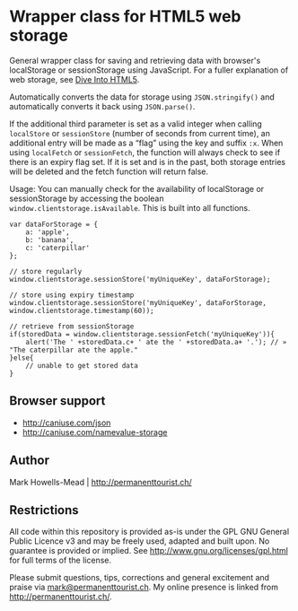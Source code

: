 Wrapper class for HTML5 web storage
===================================

General wrapper class for saving and retrieving data with browser's localStorage or sessionStorage using JavaScript. For a fuller explanation of web storage, see [Dive Into HTML5](http://diveintohtml5.info/storage.html).

Automatically converts the data for storage using `JSON.stringify()` and automatically converts it back using `JSON.parse()`.

If the additional third parameter is set as a valid integer when calling `localStore` or `sessionStore` (number of seconds from current time), an additional entry will be made	as a “flag” using the key and suffix `:x`. When using `localFetch` or `sessionFetch`, the function will always check to see if there is an expiry flag set. If it is set and is in the past, both storage entries will be deleted and the fetch function will return false.

Usage:
You can manually check for the availability of localStorage or sessionStorage by accessing the boolean `window.clientstorage.isAvailable`. This is built into all functions.

```
var dataForStorage = {
	a: 'apple',
	b: 'banana',
	c: 'caterpillar'
};

// store regularly
window.clientstorage.sessionStore('myUniqueKey', dataForStorage);

// store using expiry timestamp
window.clientstorage.sessionStore('myUniqueKey', dataForStorage, window.clientstorage.timestamp(60));

// retrieve from sessionStorage
if(storedData = window.clientstorage.sessionFetch('myUniqueKey')){
	alert('The ' +storedData.c+ ' ate the ' +storedData.a+ '.'); // » "The caterpillar ate the apple."
}else{
	// unable to get stored data
}

```

Browser support
---------------
* http://caniuse.com/json
* http://caniuse.com/namevalue-storage

Author
-----
Mark Howells-Mead | http://permanenttourist.ch/

Restrictions
------------
All code within this repository is provided as-is under the GPL GNU General Public Licence v3 and may be freely used, adapted and built upon. No guarantee is provided or implied. See http://www.gnu.org/licenses/gpl.html for full terms of the license.

Please submit questions, tips, corrections and general excitement and praise via mark@permanenttourist.ch. My online presence is linked from http://permanenttourist.ch/.
